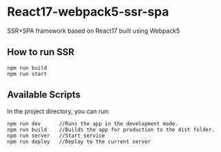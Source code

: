# React17-webpack5-ssr-spa
SSR+SPA framework based on React17 built using Webpack5

## How to run SSR 

 ```
 npm run build 
 npm run start
 ```

## Available Scripts

In the project directory, you can run:

 ```
 npm run dev      //Runs the app in the development mode.
 npm run build    //Builds the app for production to the dist folder.
 npm run server   //Start service
 npm run deploy   //Deploy to the current server
 ```